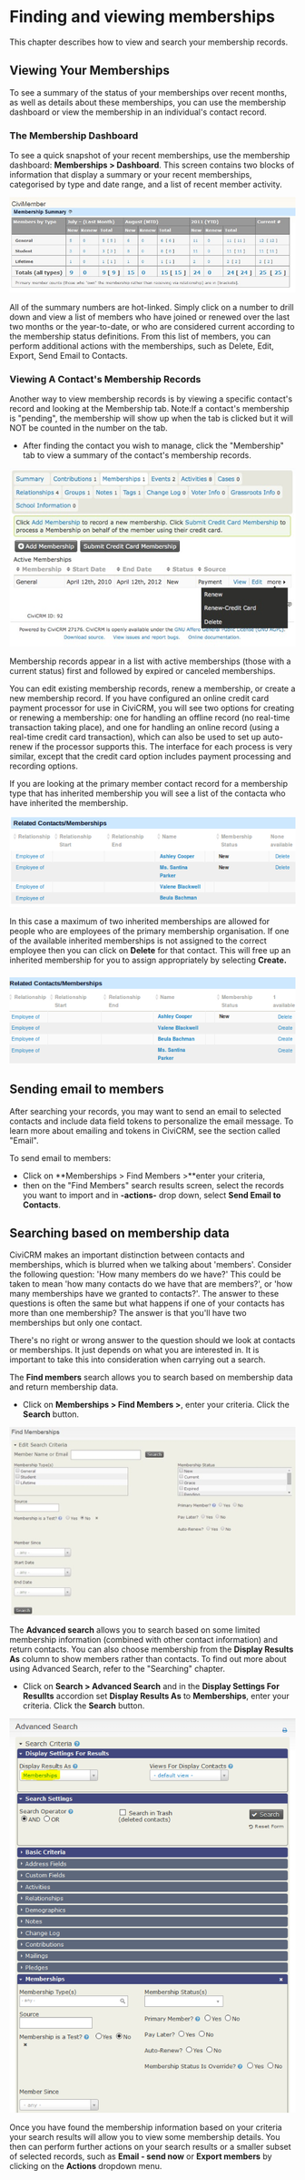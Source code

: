 # Finding and viewing memberships

This chapter describes how to view and search your membership records.

## Viewing Your Memberships

To see a summary of the status of your memberships over recent months,
as well as details about these memberships, you can use the membership
dashboard or view the membership in an individual's contact record.

### The Membership Dashboard

To see a quick snapshot of your recent memberships, use the membership
dashboard: **Memberships > Dashboard**. This screen contains two
blocks of information that display a summary or your recent memberships,
categorised by type and date range, and a list of recent member
activity.

![image](../img/CiviCRM-CiviMember-Memebership-Summary_2.jpg)


All of the summary numbers are hot-linked. Simply click on a number to
drill down and view a list of members who have joined or renewed over
the last two months or the year-to-date, or who are considered current
according to the membership status definitions. From this list of
members, you can perform additional actions with the memberships, such
as Delete, Edit, Export, Send Email to Contacts.

### Viewing A Contact's Membership Records

Another way to view membership records is by viewing a specific
contact's record and looking at the Membership tab. Note:If a contact's
membership is "pending", the membership will show up when the tab is
clicked but it will NOT be counted in the number on the tab.

-   After finding the contact you wish to manage, click the "Membership"
    tab to view a summary of the contact's membership records.

![image](../img/CiviCRM_update-CiviCore-Contact_MembershipTabs-en.jpg)

Membership records appear in a list with active memberships (those with
a current status) first and followed by expired or canceled memberships.

You can edit existing membership records, renew a membership, or create
a new membership record. If you have configured an online credit card
payment processor for use in CiviCRM, you will see two options for
creating or renewing a membership: one for handling an offline record
(no real-time transaction taking place), and one for handling an online
record (using a real-time credit card transaction), which can also be
used to set up auto-renew if the processor supports this. The interface
for each process is very similar, except that the credit card option
includes payment processing and recording options.

If you are looking at the primary member contact record for a
membership type that has inherited membership you will see a list of the
contacta who have inherited the membership.

![image](../img/membership%20everyday%20for%20limited%20inherited.png)

In this case a maximum of two inherited memberships are allowed for
people who are employees of the primary membership organisation. If one
of the available inherited memberships is not assigned to the correct
employee then you can click on **Delete** for that contact. This will
free up an inherited membership for you to assign appropriately by
selecting **Create.**

### ![image](../img/membership%20everyday%20for%20limited%20inheritedp2.png)

## Sending email to members

After searching your records, you may want to send an email to selected
contacts and include data field tokens to personalize the email message.
To learn more about emailing and tokens in CiviCRM, see the section
called "Email".

To send email to members:

-   Click on **Memberships > Find Members >**enter your criteria,
-   then on the "Find Members" search results screen, select the records
    you want to import and in **-actions-** drop down, select **Send
    Email to Contacts**.


## Searching based on membership data

CiviCRM makes an important distinction between contacts and memberships,
which is blurred when we talking about 'members'. Consider the
following question: 'How many members do we have?' This could be taken
to mean 'how many contacts do we have that are members?', or 'how many
memberships have we granted to contacts?'. The answer to these
questions is often the same but what happens if one of your contacts has
more than one membership? The answer is that you'll have two
memberships but only one contact.

There's no right or wrong answer to the question should we look at
contacts or memberships. It just depends on what you are interested
in. It is important to take this into consideration when carrying out a
search.

The **Find members** search allows you to search based on membership
data and return membership data.

-   Click on **Memberships > Find Members >**, enter your criteria.
    Click the **Search** button.

![image](../img/memberships%20find%20memberships.JPG)

The **Advanced search** allows you to search based on some limited
membership information (combined with other contact information) and
return contacts. You can also choose membership from the **Display
Results As** column to show members rather than contacts. To find out
more about using Advanced Search, refer to the "Searching" chapter.

-   Click on **Search > Advanced Search** and in the **Display Settings For Resullts** accordion set **Display Results As** to **Memberships**, enter your criteria.
     Click the **Search** button.


![image](../img/z_sprint14_display%20Results%20as_1.png)

Once you have found the membership information based on your criteria your search results will allow you to view some membership details. You then can perform further
actions on your search results or a smaller subset of selected records,
such as **Email - send now** or **Export members** by clicking
on the **Actions** dropdown menu.
